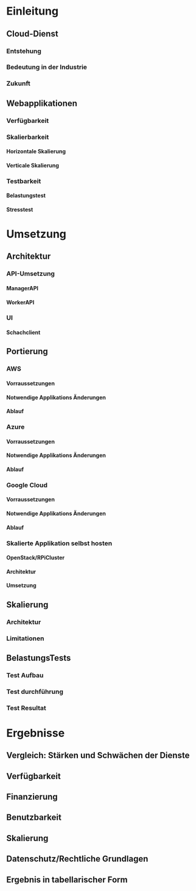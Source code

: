 # Einleitung<br />
## Cloud-Dienst<br />
### Entstehung
### Bedeutung in der Industrie<br />
### Zukunft
## Webapplikationen<br />
### Verfügbarkeit<br />
### Skalierbarkeit<br />
#### Horizontale Skalierung<br />
#### Verticale Skalierung<br />
### Testbarkeit<br />
#### Belastungstest<br />
#### Stresstest<br />

# Umsetzung<br />
## Architektur<br />
### API-Umsetzung<br />
#### ManagerAPI<br />
#### WorkerAPI<br />
### UI<br />
#### Schachclient
## Portierung<br />
### AWS<br />
#### Vorraussetzungen
#### Notwendige Applikations Änderungen
#### Ablauf
### Azure<br />
#### Vorraussetzungen
#### Notwendige Applikations Änderungen
#### Ablauf
### Google Cloud<br />
#### Vorraussetzungen
#### Notwendige Applikations Änderungen
#### Ablauf
### Skalierte Applikation selbst hosten<br />
#### OpenStack/RPiCluster<br />
#### Architektur<br />
#### Umsetzung<br />
## Skalierung<br />
### Architektur<br />
### Limitationen<br />

## BelastungsTests<br />
### Test Aufbau<br />
### Test durchführung<br />
### Test Resultat<br />

# Ergebnisse<br />
## Vergleich: Stärken und Schwächen der Dienste<br />
## Verfügbarkeit<br />
## Finanzierung<br />
## Benutzbarkeit<br />
## Skalierung<br />
## Datenschutz/Rechtliche Grundlagen<br />
## Ergebnis in tabellarischer Form<br />



